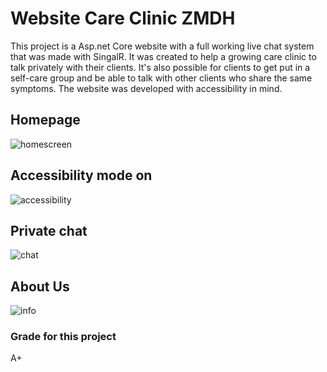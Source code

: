 # Website Care Clinic ZMDH
This project is a Asp.net Core website with a full working live chat system that was made with SingalR.
It was created to help a growing care clinic to talk privately with their clients.
It's also possible for clients to get put in a self-care group and be able to talk with other clients who share the same symptoms.
The website was developed with accessibility in mind.
## Homepage
![homescreen](https://user-images.githubusercontent.com/61593654/153766827-394cc8e5-7dd9-40cf-87f7-051cd9c92750.png)
## Accessibility mode on
![accessibility](https://user-images.githubusercontent.com/61593654/153767153-68b9f6a3-8bd1-4269-abbc-ba629b6442d7.png)
## Private chat
![chat](https://user-images.githubusercontent.com/61593654/153766829-b0c6967d-5379-4334-93c7-dc16daa83c3e.png)
## About Us
![info](https://user-images.githubusercontent.com/61593654/153766830-37b79999-c108-414e-89dc-46c673fdb626.png)
### Grade for this project
A+
